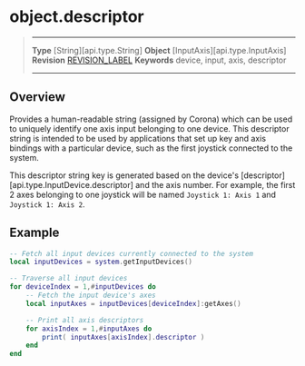 # object.descriptor

> --------------------- ------------------------------------------------------------------------------------------
> __Type__              [String][api.type.String]
> __Object__            [InputAxis][api.type.InputAxis]
> __Revision__          [REVISION_LABEL](REVISION_URL)
> __Keywords__          device, input, axis, descriptor
> --------------------- ------------------------------------------------------------------------------------------

## Overview

Provides a human-readable string (assigned by Corona) which can be used to uniquely identify one axis input belonging to one device. This descriptor string is intended to be used by applications that set up key and axis bindings with a particular device, such as the first joystick connected to the system.

This descriptor string key is generated based on the device's [descriptor][api.type.InputDevice.descriptor] and the axis number. For example, the first 2 axes belonging to one joystick will be named `Joystick 1: Axis 1` and `Joystick 1: Axis 2`.


## Example

``````lua
-- Fetch all input devices currently connected to the system
local inputDevices = system.getInputDevices()

-- Traverse all input devices
for deviceIndex = 1,#inputDevices do
	-- Fetch the input device's axes
	local inputAxes = inputDevices[deviceIndex]:getAxes()

    -- Print all axis descriptors
	for axisIndex = 1,#inputAxes do
		print( inputAxes[axisIndex].descriptor )
	end
end
``````
